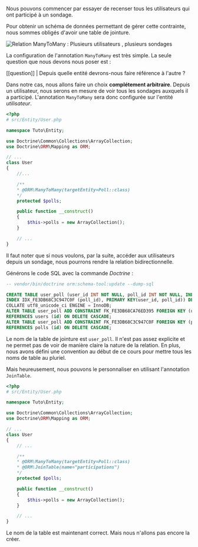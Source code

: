 
Nous pouvons commencer par essayer de recenser tous les utilisateurs qui ont participé à un sondage.

Pour obtenir un schéma de données permettant de gérer cette contrainte, nous sommes obligés d'avoir une table de jointure.

![Relation ManyToMany : Plusieurs utilisateurs , plusieurs sondages](https://zestedesavoir.com/media/galleries/3902/d8ccaa75-8f68-48e1-9fda-026edd083543.png)


La configuration de l'annotation `ManyToMany` est très simple. La seule question que nous devons nous poser est : 

[[question]]
| Depuis quelle entité devrons-nous faire référence à l'autre ?

Dans notre cas, nous allons faire un choix **complétement arbitraire**. Depuis un utilisateur, nous serons en mesure de voir tous les sondages auxquels il a participé. L'annotation `ManyToMany` sera donc configurée sur l'entité *utilisateur*. 

```php
<?php
# src/Entity/User.php

namespace Tuto\Entity;

use Doctrine\Common\Collections\ArrayCollection;
use Doctrine\ORM\Mapping as ORM;

// ...
class User
{
    //...

    /**
    * @ORM\ManyToMany(targetEntity=Poll::class)
    */
    protected $polls;

    public function __construct()
    {
        $this->polls = new ArrayCollection();
    }

    // ...
}
```

Il faut noter que si nous voulons, par la suite, accéder aux utilisateurs depuis un sondage, nous pourrons rendre la relation bidirectionnelle.

Générons le code SQL avec la commande *Doctrine* :

```sql
-- vendor/bin/doctrine orm:schema-tool:update --dump-sql

CREATE TABLE user_poll (user_id INT NOT NULL, poll_id INT NOT NULL, INDEX IDX_FE3DB68CA76ED395 (user_id), 
INDEX IDX_FE3DB68C3C947C0F (poll_id), PRIMARY KEY(user_id, poll_id)) DEFAULT CHARACTER SET utf8 
COLLATE utf8_unicode_ci ENGINE = InnoDB;
ALTER TABLE user_poll ADD CONSTRAINT FK_FE3DB68CA76ED395 FOREIGN KEY (user_id) 
REFERENCES users (id) ON DELETE CASCADE;
ALTER TABLE user_poll ADD CONSTRAINT FK_FE3DB68C3C947C0F FOREIGN KEY (poll_id) 
REFERENCES polls (id) ON DELETE CASCADE;
```

Le nom de la table de jointure est `user_poll`. Il n'est pas assez explicite et ne permet pas de voir de manière claire la nature de la relation. En plus, nous avons défini une convention au début de ce cours pour mettre tous les noms de table au pluriel.

Mais heureusement, nous pouvons le personnaliser en utilisant l'annotation `JoinTable`. 

```php
<?php
# src/Entity/User.php

namespace Tuto\Entity;

use Doctrine\Common\Collections\ArrayCollection;
use Doctrine\ORM\Mapping as ORM;

// ...
class User
{
    // ...

    /**
    * @ORM\ManyToMany(targetEntity=Poll::class)
    * @ORM\JoinTable(name="participations")
    */
    protected $polls;

    public function __construct()
    {
        $this->polls = new ArrayCollection();
    }

    // ...
}
```

Le nom de la table est maintenant correct. Mais nous n'allons pas encore la créer.